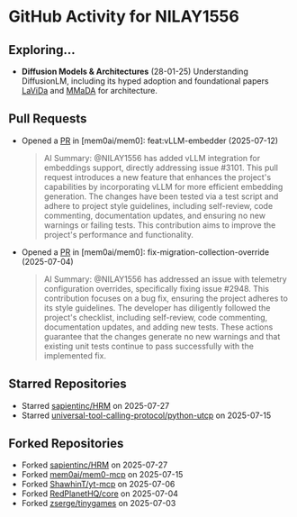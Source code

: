 # GitHub Activity for NILAY1556

## Exploring...

- **Diffusion Models & Architectures** (28-01-25)
  Understanding DiffusionLM, including its hyped adoption and foundational papers [LaViDa](https://arxiv.org/abs/2505.16839) and [MMaDA](https://arxiv.org/abs/2505.15809) for architecture.

## Pull Requests

- Opened a [PR](https://github.com/mem0ai/mem0/pull/3141) in [mem0ai/mem0]: feat:vLLM-embedder (2025-07-12)

  > AI Summary: @NILAY1556 has added vLLM integration for embeddings support, directly addressing issue #3101. This pull request introduces a new feature that enhances the project's capabilities by incorporating vLLM for more efficient embedding generation. The changes have been tested via a test script and adhere to project style guidelines, including self-review, code commenting, documentation updates, and ensuring no new warnings or failing tests. This contribution aims to improve the project's performance and functionality.

- Opened a [PR](https://github.com/mem0ai/mem0/pull/3100) in [mem0ai/mem0]: fix-migration-collection-override (2025-07-04)
  > AI Summary: @NILAY1556 has addressed an issue with telemetry configuration overrides, specifically fixing issue #2948. This contribution focuses on a bug fix, ensuring the project adheres to its style guidelines. The developer has diligently followed the project's checklist, including self-review, code commenting, documentation updates, and adding new tests. These actions guarantee that the changes generate no new warnings and that existing unit tests continue to pass successfully with the implemented fix.

## Starred Repositories

- Starred [sapientinc/HRM](https://github.com/sapientinc/HRM) on 2025-07-27
- Starred [universal-tool-calling-protocol/python-utcp](https://github.com/universal-tool-calling-protocol/python-utcp) on 2025-07-15

## Forked Repositories

- Forked [sapientinc/HRM](https://github.com/NILAY1556/HRM) on 2025-07-27
- Forked [mem0ai/mem0-mcp](https://github.com/NILAY1556/mem0-mcp) on 2025-07-15
- Forked [ShawhinT/yt-mcp](https://github.com/NILAY1556/yt-mcp) on 2025-07-06
- Forked [RedPlanetHQ/core](https://github.com/NILAY1556/core) on 2025-07-04
- Forked [zserge/tinygames](https://github.com/NILAY1556/tinygames-for-somepeople) on 2025-07-03

